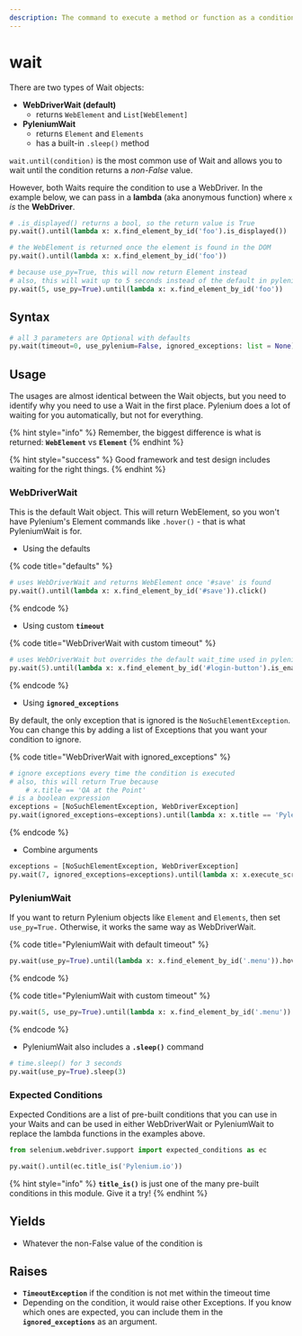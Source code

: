 ```yaml
---
description: The command to execute a method or function as a condition to wait for.
---
```


# wait

There are two types of Wait objects:

* **WebDriverWait \(default\)**
  * returns `WebElement` and `List[WebElement]`
* **PyleniumWait**
  * returns `Element` and `Elements`
  * has a built-in `.sleep()` method

`wait.until(condition)` is the most common use of Wait and allows you to wait until the condition returns a _non-False_ value.

However, both Waits require the condition to use a WebDriver. In the example below, we can pass in a **lambda** \(aka anonymous function\) where `x` _is_ the **WebDriver**.

```python
# .is_displayed() returns a bool, so the return value is True
py.wait().until(lambda x: x.find_element_by_id('foo').is_displayed())
```

```python
# the WebElement is returned once the element is found in the DOM
py.wait().until(lambda x: x.find_element_by_id('foo'))
```

```python
# because use_py=True, this will now return Element instead
# also, this will wait up to 5 seconds instead of the default in pylenium.json
py.wait(5, use_py=True).until(lambda x: x.find_element_by_id('foo'))
```

## Syntax

```python
# all 3 parameters are Optional with defaults
py.wait(timeout=0, use_pylenium=False, ignored_exceptions: list = None)
```

## Usage

The usages are almost identical between the Wait objects, but you need to identify why you need to use a Wait in the first place. Pylenium does a lot of waiting for you automatically, but not for everything.

{% hint style="info" %}
Remember, the biggest difference is what is returned: **`WebElement`** vs **`Element`**
{% endhint %}

{% hint style="success" %}
Good framework and test design includes waiting for the right things.
{% endhint %}

### WebDriverWait

This is the default Wait object. This will return WebElement, so you won't have Pylenium's Element commands like `.hover()` - that is what PyleniumWait is for.

* Using the defaults

{% code title="defaults" %}
```python
# uses WebDriverWait and returns WebElement once '#save' is found
py.wait().until(lambda x: x.find_element_by_id('#save')).click()
```
{% endcode %}

* Using custom **`timeout`**

{% code title="WebDriverWait with custom timeout" %}
```python
# uses WebDriverWait but overrides the default wait_time used in pylenium.json
py.wait(5).until(lambda x: x.find_element_by_id('#login-button').is_enabled())
```
{% endcode %}

* Using **`ignored_exceptions`**

By default, the only exception that is ignored is the `NoSuchElementException`. You can change this by adding a list of Exceptions that you want your condition to ignore.

{% code title="WebDriverWait with ignored\_exceptions" %}
```python
# ignore exceptions every time the condition is executed
# also, this will return True because
    # x.title == 'QA at the Point'
# is a boolean expression
exceptions = [NoSuchElementException, WebDriverException]
py.wait(ignored_exceptions=exceptions).until(lambda x: x.title == 'Pylenium.io')
```
{% endcode %}

* Combine arguments

```python
exceptions = [NoSuchElementException, WebDriverException]
py.wait(7, ignored_exceptions=exceptions).until(lambda x: x.execute_script('js'))
```

### PyleniumWait

If you want to return Pylenium objects like `Element` and `Elements`, then set `use_py=True.` Otherwise, it works the same way as WebDriverWait.

{% code title="PyleniumWait with default timeout" %}
```python
py.wait(use_py=True).until(lambda x: x.find_element_by_id('.menu')).hover()
```
{% endcode %}

{% code title="PyleniumWait with custom timeout" %}
```python
py.wait(5, use_py=True).until(lambda x: x.find_element_by_id('.menu')).hover()
```
{% endcode %}

* PyleniumWait also includes a **`.sleep()`** command

```python
# time.sleep() for 3 seconds
py.wait(use_py=True).sleep(3)
```

### Expected Conditions

Expected Conditions are a list of pre-built conditions that you can use in your Waits and can be used in either WebDriverWait or PyleniumWait to replace the lambda functions in the examples above.

```python
from selenium.webdriver.support import expected_conditions as ec

py.wait().until(ec.title_is('Pylenium.io'))
```

{% hint style="info" %}
**`title_is()`** is just one of the many pre-built conditions in this module. Give it a try!
{% endhint %}

## Yields

* Whatever the non-False value of the condition is

## Raises

* **`TimeoutException`** if the condition is not met within the timeout time
* Depending on the condition, it would raise other Exceptions. If you know which ones are expected, you can include them in the **`ignored_exceptions`** as an argument.

